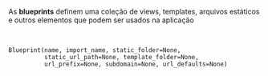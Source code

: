 As **blueprints** definem uma coleção de views, templates, arquivos estáticos e outros elementos que podem ser usados na aplicação

<br>

```
Blueprint(name, import_name, static_folder=None,
          static_url_path=None, template_folder=None,
          url_prefix=None, subdomain=None, url_defaults=None)
```
